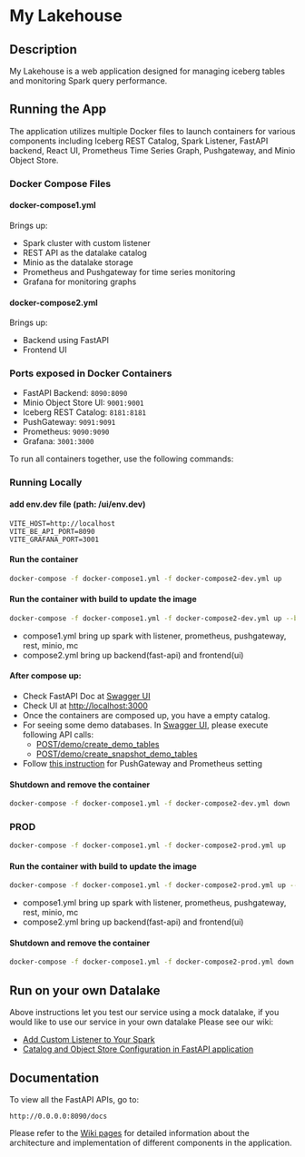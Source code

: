 # My Lakehouse

## Description
My Lakehouse is a web application designed for managing iceberg tables and monitoring Spark query performance.

## Running the App
The application utilizes multiple Docker files to launch containers for various components including Iceberg REST Catalog, Spark Listener, FastAPI backend, React UI, Prometheus Time Series Graph, Pushgateway, and Minio Object Store.

### Docker Compose Files

#### docker-compose1.yml
Brings up:

- Spark cluster with custom listener
- REST API as the datalake catalog
- Minio as the datalake storage
- Prometheus and Pushgateway for time series monitoring
- Grafana for monitoring graphs

#### docker-compose2.yml
Brings up:

- Backend using FastAPI
- Frontend UI

### Ports exposed in Docker Containers
* FastAPI Backend: ```8090:8090```
* Minio Object Store UI: ```9001:9001```
* Iceberg REST Catalog: ```8181:8181```
* PushGateway: ```9091:9091```
* Prometheus: ```9090:9090```
* Grafana: ```3001:3000```

To run all containers together, use the following commands:

### Running Locally

#### add env.dev file (path: /ui/env.dev)

``` 
VITE_HOST=http://localhost
VITE_BE_API_PORT=8090
VITE_GRAFANA_PORT=3001
```
#### Run the container
```bash
docker-compose -f docker-compose1.yml -f docker-compose2-dev.yml up 
```
#### Run the container with build to update the image 
```bash
docker-compose -f docker-compose1.yml -f docker-compose2-dev.yml up --build 

```

* compose1.yml bring up spark with listener, prometheus, pushgateway, rest, minio, mc
* compose2.yml bring up backend(fast-api) and frontend(ui)

#### After compose up:
- Check FastAPI Doc at [Swagger UI](http://localhost:8090/docs)
- Check UI at [http://localhost:3000](http://localhost:3000)
- Once the containers are composed up, you have a empty catalog. 
- For seeing some demo databases. In [Swagger UI](http://localhost:8090/docs), please execute following API calls:
  * [POST/demo/create_demo_tables](http://localhost:8090/docs#/demo-controller/create_demo_tables_demo_create_demo_tables_post)
  * [POST/demo/create_snapshot_demo_tables](http://localhost:8090/docs#/demo-controller/create_snapshot_demo_table_demo_create_snapshot_demo_tables_post)
- Follow [this instruction](https://github.com/mlim-usfca/MyLakeHouse/wiki/PushGateway-and-Prometheus) for PushGateway and Prometheus setting

#### Shutdown and remove the container

```bash
docker-compose -f docker-compose1.yml -f docker-compose2-dev.yml down
```


### PROD

```bash
docker-compose -f docker-compose1.yml -f docker-compose2-prod.yml up 
```
#### Run the container with build to update the image 
```bash
docker-compose -f docker-compose1.yml -f docker-compose2-prod.yml up --build 

```

* compose1.yml bring up spark with listener, prometheus, pushgateway, rest, minio, mc
* compose2.yml bring up backend(fast-api) and frontend(ui)

#### Shutdown and remove the container

```bash
docker-compose -f docker-compose1.yml -f docker-compose2-prod.yml down
```

## Run on your own Datalake
Above instructions let you test our service using a mock datalake, if you would like to use our service in your own datalake
Please see our wiki:
* [Add Custom Listener to Your Spark](https://github.com/mlim-usfca/MyLakeHouse/wiki/Customized-Spark-Listener-Usage)
* [Catalog and Object Store Configuration in FastAPI application](https://github.com/mlim-usfca/MyLakeHouse/wiki/Catalog-and-Object-Store-Configuration-in-FastAPI-application)

## Documentation
To view all the FastAPI APIs, go to:
```
http://0.0.0.0:8090/docs
```
Please refer to the [Wiki pages](https://github.com/mlim-usfca/MyLakeHouse/wiki/Home) for detailed information about the architecture and implementation of different components in the application.
